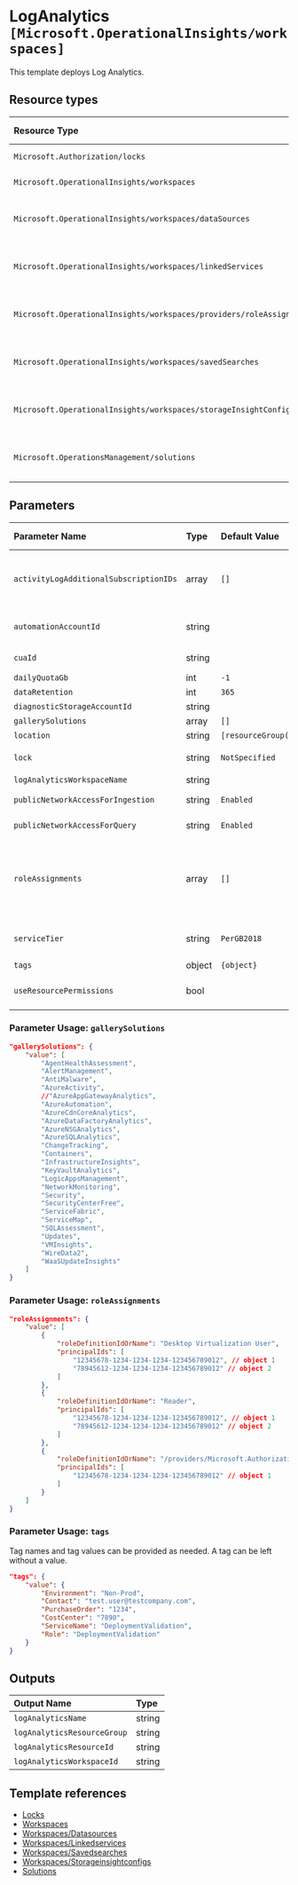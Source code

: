 # LogAnalytics `[Microsoft.OperationalInsights/workspaces]`

This template deploys Log Analytics.

## Resource types

| Resource Type | Api Version |
| :-- | :-- |
| `Microsoft.Authorization/locks` | 2016-09-01 |
| `Microsoft.OperationalInsights/workspaces` | 2020-08-01 |
| `Microsoft.OperationalInsights/workspaces/dataSources` | 2020-03-01-preview |
| `Microsoft.OperationalInsights/workspaces/linkedServices` | 2020-03-01-preview |
| `Microsoft.OperationalInsights/workspaces/providers/roleAssignments` | 2021-04-01-preview |
| `Microsoft.OperationalInsights/workspaces/savedSearches` | 2020-03-01-preview |
| `Microsoft.OperationalInsights/workspaces/storageInsightConfigs` | 2020-03-01-preview |
| `Microsoft.OperationsManagement/solutions` | 2015-11-01-preview |

## Parameters

| Parameter Name | Type | Default Value | Possible Values | Description |
| :-- | :-- | :-- | :-- | :-- |
| `activityLogAdditionalSubscriptionIDs` | array | `[]` |  | Optional. List of additional Subscription IDs to collect Activity logs from. The subscription holding the Log Analytics workspace is added by default. The user/SPN/managed identity has to have reader access on the subscription you'd like to collect Activity logs from. |
| `automationAccountId` | string |  |  | Optional. Automation Account resource identifier, value used to create a LinkedService between Log Analytics and an Automation Account. |
| `cuaId` | string |  |  | Optional. Customer Usage Attribution id (GUID). This GUID must be previously registered |
| `dailyQuotaGb` | int | `-1` |  | Optional. The workspace daily quota for ingestion. |
| `dataRetention` | int | `365` |  | Required. Number of days data will be retained for |
| `diagnosticStorageAccountId` | string |  |  | Optional. Log Analytics workspace resource identifier |
| `gallerySolutions` | array | `[]` |  | Optional. LAW gallerySolutions from the gallery. |
| `location` | string | `[resourceGroup().location]` |  | Optional. Location for all resources. |
| `lock` | string | `NotSpecified` | `[CanNotDelete, NotSpecified, ReadOnly]` | Optional. Specify the type of lock. |
| `logAnalyticsWorkspaceName` | string |  |  | Required. Name of the Log Analytics workspace |
| `publicNetworkAccessForIngestion` | string | `Enabled` | `[Enabled, Disabled]` | Optional. The network access type for accessing Log Analytics ingestion. |
| `publicNetworkAccessForQuery` | string | `Enabled` | `[Enabled, Disabled]` | Optional. The network access type for accessing Log Analytics query. |
| `roleAssignments` | array | `[]` |  | Optional. Array of role assignment objects that contain the 'roleDefinitionIdOrName' and 'principalId' to define RBAC role assignments on this resource. In the roleDefinitionIdOrName attribute, you can provide either the display name of the role definition, or its fully qualified ID in the following format: '/providers/Microsoft.Authorization/roleDefinitions/c2f4ef07-c644-48eb-af81-4b1b4947fb11' |
| `serviceTier` | string | `PerGB2018` | `[Free, Standalone, PerNode, PerGB2018]` | Required. Service Tier: PerGB2018, Free, Standalone, PerGB or PerNode |
| `tags` | object | `{object}` |  | Optional. Tags of the resource. |
| `useResourcePermissions` | bool |  |  | Optional. Set to 'true' to use resource or workspace permissions and 'false' (or leave empty) to require workspace permissions. |

### Parameter Usage: `gallerySolutions`

```json
"gallerySolutions": {
    "value": [
        "AgentHealthAssessment",
        "AlertManagement",
        "AntiMalware",
        "AzureActivity",
        //"AzureAppGatewayAnalytics",
        "AzureAutomation",
        "AzureCdnCoreAnalytics",
        "AzureDataFactoryAnalytics",
        "AzureNSGAnalytics",
        "AzureSQLAnalytics",
        "ChangeTracking",
        "Containers",
        "InfrastructureInsights",
        "KeyVaultAnalytics",
        "LogicAppsManagement",
        "NetworkMonitoring",
        "Security",
        "SecurityCenterFree",
        "ServiceFabric",
        "ServiceMap",
        "SQLAssessment",
        "Updates",
        "VMInsights",
        "WireData2",
        "WaaSUpdateInsights"
    ]
}
```

### Parameter Usage: `roleAssignments`

```json
"roleAssignments": {
    "value": [
        {
            "roleDefinitionIdOrName": "Desktop Virtualization User",
            "principalIds": [
                "12345678-1234-1234-1234-123456789012", // object 1
                "78945612-1234-1234-1234-123456789012" // object 2
            ]
        },
        {
            "roleDefinitionIdOrName": "Reader",
            "principalIds": [
                "12345678-1234-1234-1234-123456789012", // object 1
                "78945612-1234-1234-1234-123456789012" // object 2
            ]
        },
        {
            "roleDefinitionIdOrName": "/providers/Microsoft.Authorization/roleDefinitions/c2f4ef07-c644-48eb-af81-4b1b4947fb11",
            "principalIds": [
                "12345678-1234-1234-1234-123456789012" // object 1
            ]
        }
    ]
}
```

### Parameter Usage: `tags`

Tag names and tag values can be provided as needed. A tag can be left without a value.

```json
"tags": {
    "value": {
        "Environment": "Non-Prod",
        "Contact": "test.user@testcompany.com",
        "PurchaseOrder": "1234",
        "CostCenter": "7890",
        "ServiceName": "DeploymentValidation",
        "Role": "DeploymentValidation"
    }
}
```

## Outputs

| Output Name | Type |
| :-- | :-- |
| `logAnalyticsName` | string |
| `logAnalyticsResourceGroup` | string |
| `logAnalyticsResourceId` | string |
| `logAnalyticsWorkspaceId` | string |

## Template references

- [Locks](https://docs.microsoft.com/en-us/azure/templates/Microsoft.Authorization/2016-09-01/locks)
- [Workspaces](https://docs.microsoft.com/en-us/azure/templates/Microsoft.OperationalInsights/2020-08-01/workspaces)
- [Workspaces/Datasources](https://docs.microsoft.com/en-us/azure/templates/Microsoft.OperationalInsights/2020-03-01-preview/workspaces/dataSources)
- [Workspaces/Linkedservices](https://docs.microsoft.com/en-us/azure/templates/Microsoft.OperationalInsights/2020-03-01-preview/workspaces/linkedServices)
- [Workspaces/Savedsearches](https://docs.microsoft.com/en-us/azure/templates/Microsoft.OperationalInsights/2020-03-01-preview/workspaces/savedSearches)
- [Workspaces/Storageinsightconfigs](https://docs.microsoft.com/en-us/azure/templates/Microsoft.OperationalInsights/2020-03-01-preview/workspaces/storageInsightConfigs)
- [Solutions](https://docs.microsoft.com/en-us/azure/templates/Microsoft.OperationsManagement/2015-11-01-preview/solutions)
